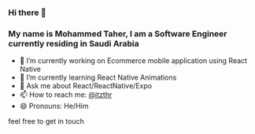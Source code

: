 ### Hi there 👋

### My name is Mohammed Taher, I am a Software Engineer currently residing in Saudi Arabia

- 🔭 I’m currently working on Ecommerce mobile application using React Native 
- 🌱 I’m currently learning React Native Animations
- 💬 Ask me about React/ReactNative/Expo
- 📫 How to reach me: [@itzthr](https://twitter.com/itzthr ) 
- 😄 Pronouns: He/Him

feel free to get in touch


<!--
**tahirmq1/tahirmq1** is a ✨ _special_ ✨ repository because its `README.md` (this file) appears on your GitHub profile.

Here are some ideas to get you started:

- 🔭 I’m currently working on ...
- 🌱 I’m currently learning ...
- 👯 I’m looking to collaborate on ...
- 🤔 I’m looking for help with ...
- 💬 Ask me about ...
- 📫 How to reach me: ...
- 😄 Pronouns: ...
- ⚡ Fun fact: ...
-->

